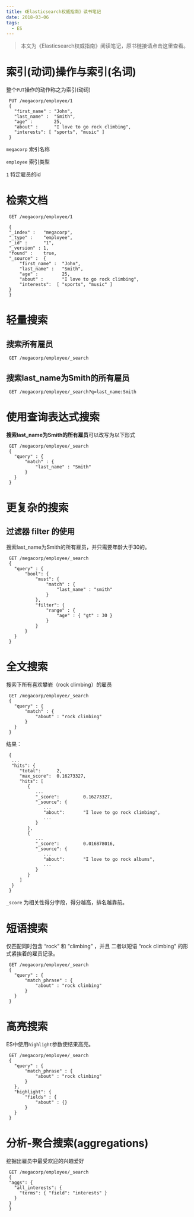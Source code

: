 ```yaml
---
title: 《Elasticsearch权威指南》读书笔记
date: 2018-03-06
tags:
  - ES
---
```


> 本文为《Elasticsearch权威指南》阅读笔记，原书链接请点击这里查看。

# **索引(动词)操作与索引(名词)**


整个`PUT`操作的动作称之为索引(动词)


```
 PUT /megacorp/employee/1
 {
   "first_name" : "John",
   "last_name" :  "Smith",
   "age" :        25,
   "about" :      "I love to go rock climbing",
   "interests": [ "sports", "music" ]
 }
```

`megacorp` 索引名称

`employee` 索引类型

`1` 特定雇员的id

# **检索文档**


```
 GET /megacorp/employee/1
```


```
 {
 "_index" :   "megacorp",
 "_type" :    "employee",
 "_id" :      "1",
 "_version" : 1,
 "found" :    true,
 "_source" :  {
     "first_name" :  "John",
     "last_name" :   "Smith",
     "age" :         25,
     "about" :       "I love to go rock climbing",
     "interests":  [ "sports", "music" ]
 }
 }
```

# **轻量搜索**

## **搜索所有雇员**


```
 GET /megacorp/employee/_search
```

## **搜索last_name为Smith的所有雇员**


```
 GET /megacorp/employee/_search?q=last_name:Smith
```

# **使用查询表达式搜索**


**搜索last_name为Smith的所有雇员**可以改写为以下形式


```
 GET /megacorp/employee/_search
 {
   "query" : {
       "match" : {
           "last_name" : "Smith"
       }
   }
 }
```

# **更复杂的搜索**

## **过滤器 filter 的使用**


搜索last_name为Smith的所有雇员，并只需要年龄大于30的。


```
 GET /megacorp/employee/_search
 {
   "query" : {
       "bool": {
           "must": {
               "match" : {
                   "last_name" : "smith"
               }
           },
           "filter": {
               "range" : {
                   "age" : { "gt" : 30 }
               }
           }
       }
   }
 }
```

# **全文搜索**


搜索下所有喜欢攀岩（rock climbing）的雇员


```
 GET /megacorp/employee/_search
 {
   "query" : {
       "match" : {
           "about" : "rock climbing"
       }
   }
 }
```


结果：


```
 {
  ...
  "hits": {
     "total":      2,
     "max_score":  0.16273327,
     "hits": [
        {
           ...
           "_score":         0.16273327,
           "_source": {
              ...
              "about":       "I love to go rock climbing",
              ...
           }
        },
        {
           ...
           "_score":         0.016878016,
           "_source": {
              ...
              "about":       "I love to go rock albums",
              ...
           }
        }
     ]
  }
 }
```


`_score` 为相关性得分字段，得分越高，排名越靠前。

# **短语搜索**


仅匹配同时包含 “rock” 和 “climbing” ，并且 二者以短语 “rock climbing” 的形式紧挨着的雇员记录。


```
 GET /megacorp/employee/_search
 {
   "query" : {
       "match_phrase" : {
           "about" : "rock climbing"
       }
   }
 }
```

# **高亮搜索**


ES中使用`highlight`参数使结果高亮。


```
 GET /megacorp/employee/_search
 {
   "query" : {
       "match_phrase" : {
           "about" : "rock climbing"
       }
   },
   "highlight": {
       "fields" : {
           "about" : {}
       }
   }
 }
```

# **分析-聚合搜索(aggregations)**


挖掘出雇员中最受欢迎的兴趣爱好


```
 GET /megacorp/employee/_search
 {
 "aggs": {
   "all_interests": {
     "terms": { "field": "interests" }
   }
 }
 }
```
